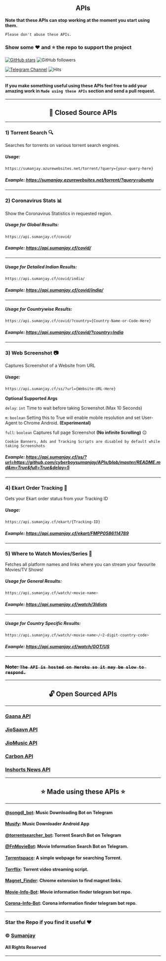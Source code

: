 ## <center>APIs</center>
**Note that these APIs can stop working at the moment you start using them.**

``Please don't abuse these APIs.``
### Show some :heart: and :star: the repo to support the project

[![GitHub stars](https://img.shields.io/github/stars/cyberboysumanjay/apis.svg?style=social&label=Star)](https://github.com/cyberboysumanjay/APIs) ![GitHub followers](https://img.shields.io/github/followers/cyberboysumanjay.svg?style=social&label=Follow)

[![Telegram Channel](https://img.shields.io/badge/Telegram-Channel-orange)](https://t.me/sjprojects)
![Hits](https://hits.seeyoufarm.com/api/count/incr/badge.svg?url=https://github.com/cyberboysumanjay/APIs)

---
#### **If you make something useful using these APIs feel free to add your amazing work in `Made using these APIs` section and send a pull request.**
---
## <center>:closed_lock_with_key: **Closed Source APIs**</center>
---
### **1) Torrent Search** :mag:
Searches for torrents on various torrent search engines.
##### Usage:  

```sh
https://sumanjay.azurewebsites.net/torrent/?query={your-query-here}
```
##### **Example:** https://sumanjay.azurewebsites.net/torrent/?query=ubuntu

---
### **2) Coronavirus Stats** :bar_chart:
Show the Coronavirus Statistics in requested region.
##### Usage for Global Results:  

```sh
https://api.sumanjay.cf/covid/
```
##### **Example:** https://api.sumanjay.cf/covid/
---
##### Usage for Detailed Indian Results:  

```sh
https://api.sumanjay.cf/covid/india/
```

##### **Example:** https://api.sumanjay.cf/covid/india/
---
##### Usage for Countrywise Results:  

```sh
https://api.sumanjay.cf/covid/?country={Country-Name-or-Code-Here}
```

##### **Example:** https://api.sumanjay.cf/covid/?country=India
---

### **3) Web Screenshot** :camera:
Captures Screenshot of a Website from URL
##### Usage:  

```sh
https://api.sumanjay.cf/ss/?url={Website-URL-Here}
```

**Optional Supported Args**

`delay`: `int` Time to wait before taking Screenshot.(Max 10 Seconds)

`m`: `boolean` Setting this to True will enable mobile resolution and set User-Agent to Chrome Android. **(Experimental)**

`full`: `boolean` Captures full page Screenshot **(No infinite Scrolling)** :neutral_face:

`Cookie Banners, Ads and Tracking Scripts are disabled by default while taking Screenshots`
##### **Example:** https://api.sumanjay.cf/ss/?url=https://github.com/cyberboysumanjay/APIs/blob/master/README.md&m=True&full=True&delay=5
---

### **4) Ekart Order Tracking** :truck:
Gets your Ekart order status from your Tracking ID 
##### Usage:  

```sh
https://api.sumanjay.cf/ekart/{Tracking-ID}
```

##### **Example:** https://api.sumanjay.cf/ekart/FMPP0586114789

---

### **5) Where to Watch Movies/Series** :movie_camera:
Fetches all platform names and links where you can stream your favourite Movies/TV Shows!
##### Usage for General Results:  

```sh
https://api.sumanjay.cf/watch/<movie-name>
```

##### **Example:** https://api.sumanjay.cf/watch/3Idiots
---
##### Usage for Country Specific Results:

```sh
https://api.sumanjay.cf/watch/<movie-name>/<2-digit-country-code>
```

##### **Example:** https://api.sumanjay.cf/watch/GOT/US

---
### ~~**Note:** ```The API is hosted on Heroku so it may be slow to respond.```~~

---

## <center>:unlock: Open Sourced APIs</center>
---
### [Gaana API](https://github.com/cyberboysumanjay/GaanaAPI)
### [JioSaavn API](https://github.com/cyberboysumanjay/JioSaavnAPI)
### [JioMusic API](https://github.com/cyberboysumanjay/JioMusicAPI)
### [Carbon API](https://github.com/cyberboysumanjay/Carbon-API)
### [Inshorts News API](https://github.com/cyberboysumanjay/Inshorts-News-API)

---
## <center>:star: Made using these APIs :star:</center>
---
#### [@songdl_bot](https://t.me/songdl_bot): Music Downloading Bot on Telegram
#### [Musify](https://kutt.it/songdlapp): Music Downloader Android App
#### [@torrentsearcher_bot](https://t.me/torrentsearcher_bot): Torrent Search Bot on Telegram
#### [@FnMovieBot](https://telegram.me/FnMovieBot): Movie Information Search Bot on Telegram.
#### [Torrentspace](https://torrentspace.cf): A simple webpage for searching Torrent.
#### [Torrflix](https://github.com/yadavgulshan/torrentstreamer): Torrent video streaming script.
#### [Magnet_Finder](https://chrome.google.com/webstore/detail/magnet-finder/gmmdnbmmjmoddokgggkbfehpbfepaman/related?hl=pt-BR&authuser=0): Chrome extension to find magnet links.
#### [Movie-Info-Bot](https://github.com/FayasNoushad/Movie-Info-Bot): Movie information finder telegram bot repo.
#### [Corona-Info-Bot](https://github.com/FayasNoushad/Corona-Info-Bot): Corona information finder telegram bot repo.

---
### Star the Repo if you find it useful :heart:
### © [Sumanjay](https://cyberboysumanjay.github.io)
#### All Rights Reserved
---
